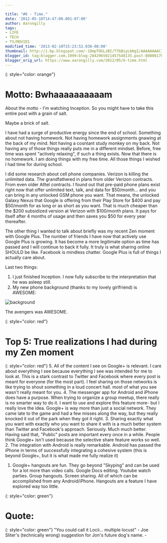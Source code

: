 ```yaml
---

title: "#6 - Time."
date: '2012-05-18T14:47:00.001-07:00'
author: Aarongilly
tags:
- LIFE
- TECH
- TV/MOVIES
modified_time: '2013-02-10T15:23:52.038-08:00'
thumbnail: http://1.bp.blogspot.com/-1OmpTOGLzBI/T7bBiyLbHgI/AAAAAAAAC1g/qoW8XZTd1AA/s72-c/Screenshot_2012-05-17-23-29-44.png
blogger_id: tag:blogger.com,1999:blog-2842965021457548135.post-808061701204616108
blogger_orig_url: https://www.aarongilly.com/2012/05/6-time.html
---
```



{: style="color: orange"} 
# Motto: Bwhaaaaaaaaaam

About the motto - I'm watching Inception. So you might have to take this entire post with a grain of salt. 

Maybe a brick of salt.

I have had a surge of productive energy since the end of school. Something about not having homework. Not having homework assignments gnawing at the back of my mind. Not having a cosntant study monkey on my back. Not having any of those things really puts me in a different mindset. Before, free time was spent "actively relaxing", if such a thing exists. Now that there is no homework. I am doing things with my free time. All those things I wished I had time for during school.

I did some research about cell phone companies. Verizon is killing the unlimited data. The grandfathered in plans from older Verizon contracts. From even older Alltel contracts. I found out that pre-paid phone plans exist right now that offer unlimited text, talk, and data for $50/month... and you can bring in any unlocked GSM phone you want. That means, the unlocked Galaxy Nexus that Google is offering from their Play Store for $400 and pay $50/month for as long or as short as you want. That is much cheaper than the $200 subsidized version at Verizon with $100/month plans. It pays for itself after 4 months of usage and then saves you $50 for every year thereafter.

The other thing I wanted to talk about briefly was my recent Zen moment with Google Plus. The number of friends I have now that actively use Google Plus is growing. It has become a more legitimate option as time has passed and I will continue to back it fully. It truly is what sharing online SHOULD be like. Facebook is mindless chatter. Google Plus is full of things I actually care about. 

Last two things:
1. I just finished Inception. I now fully subscribe to the interpretation that he was asleep still.
2. My new phone background (thanks to my lovely girlfriend) is AWESOME:

![background](http://1.bp.blogspot.com/-1OmpTOGLzBI/T7bBiyLbHgI/AAAAAAAAC1g/qoW8XZTd1AA/s320/Screenshot_2012-05-17-23-29-44.png)

The avengers was AWESOME.

{: style="color: red"}
# Top 5: True realizations I had during my Zen moment
{: style="color: red"}
5. All of the content I see on Google+ is relevant. I care about everything I see because everything I see was intended for me to look at. This is a stark contrast to Twitter and Facebook where every post is meant for everyone (for the most part). I feel sharing on those networks is like trying to shout something in a loud concert hall. most of what you see wasn't really meant for you.
4. The messenger app for Android and iPhone does have a purpose. When trying to organize a group meetup, there really is no smarter way to do it. I want to use and explore this feature more- but I really love the idea. Google+ is way more than just a social network. They came late to the game and had a few misses along the way, but they really knocked it out of the park when they got it right.
3. Sharing exactly what you want with exactly who you want to share it with is a much better system than Twitter and Facebook's approach. Seriously. Much much better. Having said that, "Public" posts are important every once in a while. People think Google+ isn't used because the selective share feature works so well.
2. The integration with Android is really remarkable. Android has passed the iPhone in terms of successfully integrating a cohesive system (this is beyond Google+, but it is what made me fully realize it)
1. Google+ hangouts are fun. They go beyond "Skyping" and can be used for a lot more than video calls. Google Docs editing. Youtube watch parties. Group hangouts. Screen sharing. All of which can be accomplished from any Android/iPhone. Hangouts are a feature I have explored way too little.


{: style="color: green"}
# Quote:
{: style="color: green"}
"You could call it Locii... multiple locust" - Joe Sliter's (technically wrong) suggestion for Jon's future dog's name. -